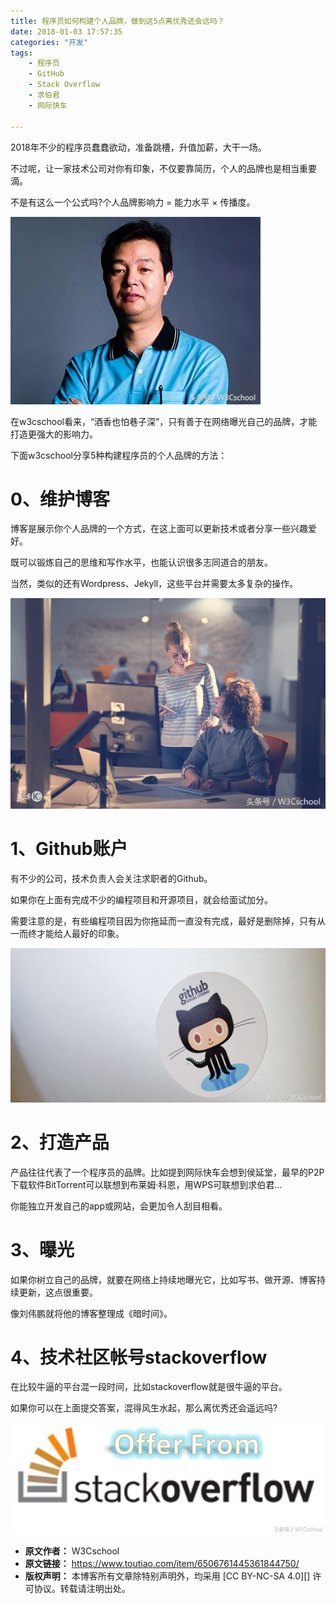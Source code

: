 ```yaml
---
title: 程序员如何构建个人品牌，做到这5点离优秀还会远吗？
date: 2018-01-03 17:57:35
categories: "开发"
tags:
	- 程序员
	- GitHub
	- Stack Overflow
	- 求伯君
	- 网际快车

---
```


2018年不少的程序员蠢蠢欲动，准备跳槽，升值加薪，大干一场。

不过呢，让一家技术公司对你有印象，不仅要靠简历，个人的品牌也是相当重要滴。

不是有这么一个公式吗?个人品牌影响力 = 能力水平 × 传播度。

![程序员如何构建个人品牌，做到这5点离优秀还会远吗？][5]

在w3cschool看来，“酒香也怕巷子深”，只有善于在网络曝光自己的品牌，才能打造更强大的影响力。

下面w3cschool分享5种构建程序员的个人品牌的方法：

# 0、维护博客 #

博客是展示你个人品牌的一个方式，在这上面可以更新技术或者分享一些兴趣爱好。

既可以锻炼自己的思维和写作水平，也能认识很多志同道合的朋友。

当然，类似的还有Wordpress、Jekyll，这些平台并需要太多复杂的操作。

![程序员如何构建个人品牌，做到这5点离优秀还会远吗？][5 1]

# 1、Github账户 #

有不少的公司，技术负责人会关注求职者的Github。

如果你在上面有完成不少的编程项目和开源项目，就会给面试加分。

需要注意的是，有些编程项目因为你拖延而一直没有完成，最好是删除掉，只有从一而终才能给人最好的印象。

![程序员如何构建个人品牌，做到这5点离优秀还会远吗？][5 2]

# 2、打造产品 #

产品往往代表了一个程序员的品牌。比如提到网际快车会想到侯延堂，最早的P2P下载软件BitTorrent可以联想到布莱姆·科恩，用WPS可联想到求伯君...

你能独立开发自己的app或网站，会更加令人刮目相看。

# 3、曝光 #

如果你树立自己的品牌，就要在网络上持续地曝光它，比如写书、做开源、博客持续更新，这点很重要。

像刘伟鹏就将他的博客整理成《暗时间》。

# 4、技术社区帐号stackoverflow #

在比较牛逼的平台混一段时间，比如stackoverflow就是很牛逼的平台。

如果你可以在上面提交答案，混得风生水起，那么离优秀还会遥远吗?

![程序员如何构建个人品牌，做到这5点离优秀还会远吗？][5 3]


[5]: static/resources/crawler/IFFY-ZEUA-ZV6R.jpg
[5 1]: static/resources/crawler/ZRVF-2IVZ-AQMU.jpg
[5 2]: static/resources/crawler/YNIY-F2EA-NFJE.jpg
[5 3]: static/resources/crawler/NAZR-Y2UQ-FNNI.jpg
 *  **原文作者：** W3Cschool
 *  **原文链接：** https://www.toutiao.com/item/6506761445361844750/
 *  **版权声明：** 本博客所有文章除特别声明外，均采用 [CC BY-NC-SA 4.0][] 许可协议。转载请注明出处。

